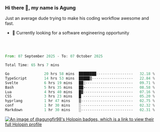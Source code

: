 ### Hi there 👋, my name is Agung
Just an average dude trying to make his coding workflow awesome and fast.

<!--
**agungfir98/agungfir98** is a ✨ _special_ ✨ repository because its `README.md` (this file) appears on your GitHub profile.
-->

- 🔭 Currently looking for a software engineering opportunity
<br/>
<br/>
<!--START_SECTION:waka-->

```rust
From: 07 September 2025 - To: 07 October 2025

Total Time: 65 hrs 7 mins

Go                20 hrs 58 mins  ████████-----------------   32.18 %
TypeScript        14 hrs 53 mins  █████▒-------------------   22.84 %
Svelte            6 hrs 19 mins   ██░----------------------   09.71 %
Bash              5 hrs 35 mins   ██>----------------------   08.58 %
Lua               4 hrs 40 mins   █▓-----------------------   07.16 %
CSS               3 hrs 23 mins   █ -----------------------   05.20 %
hyprlang          1 hr 47 mins    ▒------------------------   02.75 %
conf              1 hr 30 mins    ░------------------------   02.32 %
Markdown          1 hr 30 mins    ░------------------------   02.31 %
```

<!--END_SECTION:waka-->

[![An image of @agungfir98's Holopin badges, which is a link to view their full Holopin profile](https://holopin.me/agungfir98)](https://holopin.io/@agungfir98)
